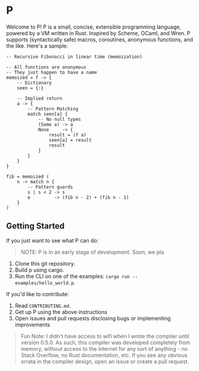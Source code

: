 # P
Welcome to P!
P is a small, concise, extensible programming language, powered by a VM written in Rust.
Inspired by Scheme, OCaml, and Wren.
P supports (syntactically safe) macros, coroutines, anonymous functions, and the like.
Here's a sample:

```
-- Recursive Fibonacci in linear time (memoization)

-- All functions are anonymous
-- They just happen to have a name
memoized = f -> {
    -- Dictionary
    seen = {:}

    -- Implied return
    a -> {
        -- Pattern Matching
        match seen[a] {
            -- No null types
            (Some a) -> a
            None     -> {
                result = (f a)
                seen[a] = result
                result
            }
        }
    }
}

fib = memoized (
    n -> match n {
        -- Pattern guards
        s | s < 2 -> s
        e         -> (fib n - 2) + (fib n - 1)
    }
)
```

## Getting Started
If you just want to see what P can do:

> NOTE: P is in an early stage of development.
Soon, we pla

1. Clone this git repository.
2. Build p using cargo.
3. Run the CLI on one of the examples: `cargo run -- examples/hello_world.p`.

If you'd like to contribute:

1. Read `CONTRIBUTING.md`.
2. Get up P using the above instructions
3. Open issues and pull requests disclosing bugs or implementing improvements

> Fun Note: I didn't have access to wifi when I wrote the compiler until version 0.5.0.
As such, this compiler was developed completely from memory, without access to the internet for any sort of anything - no Stack Overflow, no Rust documentation, etc.
If you see any obvious errata in the compiler design, open an issue or create a pull request.
